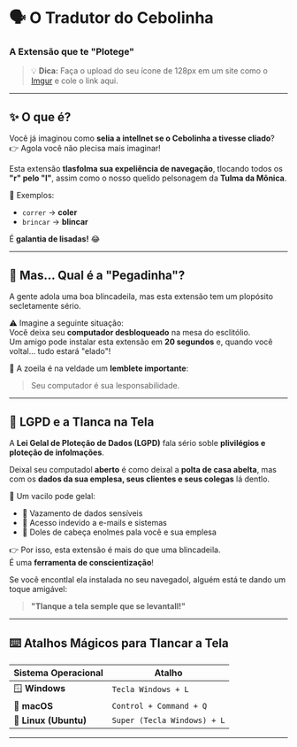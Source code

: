 # 🗣️ O Tradutor do Cebolinha  
### A Extensão que te "Plotege"  

> 💡 **Dica:** Faça o upload do seu ícone de 128px em um site como o [Imgur](https://imgur.com) e cole o link aqui.  

---

## ✨ O que é?  
Você já imaginou como **selia a intellnet se o Cebolinha a tivesse cliado**?  
👉 Agola você não plecisa mais imaginar!  

Esta extensão **tlasfolma sua expeliência de navegação**, tlocando todos os **"r" pelo "l"**, assim como o nosso quelido pelsonagem da **Tulma da Mônica**.  

🔄 Exemplos:  
- `correr` → **coler**  
- `brincar` → **blincar**  

É **galantia de lisadas!** 😂  

---

## 🤔 Mas... Qual é a "Pegadinha"?  
A gente adola uma boa blincadeila, mas esta extensão tem um plopósito secletamente sério.  

⚠️ Imagine a seguinte situação:  
Você deixa seu **computador desbloqueado** na mesa do esclitólio.  
Um amigo pode instalar esta extensão em **20 segundos** e, quando você voltal... tudo estará "elado"!  

🎯 A zoeila é na veldade um **lemblete importante**:  
> Seu computador é sua lesponsabilidade.  

---

## 🔐 LGPD e a Tlanca na Tela  
A **Lei Gelal de Ploteção de Dados (LGPD)** fala sério soble **plivilégios e ploteção de infolmações**.  

Deixal seu computadol **aberto** é como deixal a **polta de casa abelta**, mas com os **dados da sua emplesa, seus clientes e seus colegas** lá dentlo.  

🚨 Um vacilo pode gelal:  
- 📂 Vazamento de dados sensíveis  
- 📧 Acesso indevido a e-mails e sistemas  
- 🤯 Doles de cabeça enolmes pala você e sua emplesa  

👉 Por isso, esta extensão é mais do que uma blincadeila.  
É uma **ferramenta de conscientização**!  

Se você encontlal ela instalada no seu navegadol, alguém está te dando um toque amigável:  

> **"Tlanque a tela semple que se levantall!"**  

---

## ⌨️ Atalhos Mágicos para Tlancar a Tela  

| Sistema Operacional | Atalho |
|---------------------|--------------------------------|
| 🪟 **Windows**      | `Tecla Windows + L`            |
| 🍎 **macOS**        | `Control + Command + Q`        |
| 🐧 **Linux (Ubuntu)** | `Super (Tecla Windows) + L`   |

---

